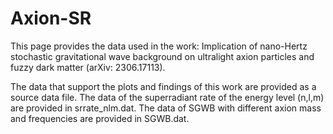 # Axion-SR
This page provides the  data used in the work: Implication of nano-Hertz stochastic gravitational wave background on ultralight axion particles and fuzzy dark matter (arXiv: 2306.17113).


The data that support the plots and findings of this work are provided as a source data file.
The data of the superradiant rate of the energy level (n,l,m) are provided in srrate_nlm.dat.
The data of SGWB with different axion mass and frequencies are provided in SGWB.dat.
